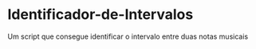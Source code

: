 # Identificador-de-Intervalos
Um script que consegue identificar o intervalo entre duas notas musicais
